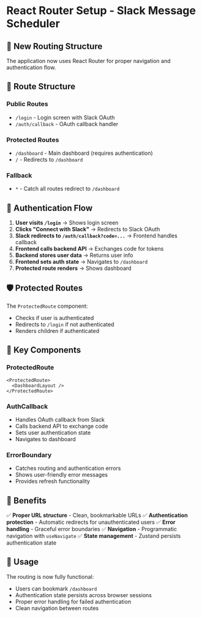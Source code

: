 # React Router Setup - Slack Message Scheduler

## 🚀 **New Routing Structure**

The application now uses React Router for proper navigation and authentication flow.

## 📁 **Route Structure**

### **Public Routes**
- `/login` - Login screen with Slack OAuth
- `/auth/callback` - OAuth callback handler

### **Protected Routes**
- `/dashboard` - Main dashboard (requires authentication)
- `/` - Redirects to `/dashboard`

### **Fallback**
- `*` - Catch all routes redirect to `/dashboard`

## 🔐 **Authentication Flow**

1. **User visits `/login`** → Shows login screen
2. **Clicks "Connect with Slack"** → Redirects to Slack OAuth
3. **Slack redirects to `/auth/callback?code=...`** → Frontend handles callback
4. **Frontend calls backend API** → Exchanges code for tokens
5. **Backend stores user data** → Returns user info
6. **Frontend sets auth state** → Navigates to `/dashboard`
7. **Protected route renders** → Shows dashboard

## 🛡️ **Protected Routes**

The `ProtectedRoute` component:
- Checks if user is authenticated
- Redirects to `/login` if not authenticated
- Renders children if authenticated

## 🔧 **Key Components**

### **ProtectedRoute**
```tsx
<ProtectedRoute>
  <DashboardLayout />
</ProtectedRoute>
```

### **AuthCallback**
- Handles OAuth callback from Slack
- Calls backend API to exchange code
- Sets user authentication state
- Navigates to dashboard

### **ErrorBoundary**
- Catches routing and authentication errors
- Shows user-friendly error messages
- Provides refresh functionality

## 🎯 **Benefits**

✅ **Proper URL structure** - Clean, bookmarkable URLs
✅ **Authentication protection** - Automatic redirects for unauthenticated users
✅ **Error handling** - Graceful error boundaries
✅ **Navigation** - Programmatic navigation with `useNavigate`
✅ **State management** - Zustand persists authentication state

## 🚀 **Usage**

The routing is now fully functional:
- Users can bookmark `/dashboard`
- Authentication state persists across browser sessions
- Proper error handling for failed authentication
- Clean navigation between routes 